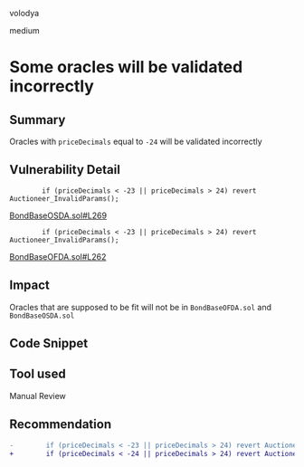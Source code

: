 volodya

medium

# Some oracles will be validated incorrectly

## Summary
Oracles with `priceDecimals` equal to `-24` will be validated incorrectly

## Vulnerability Detail

```solidity
        if (priceDecimals < -23 || priceDecimals > 24) revert Auctioneer_InvalidParams();
```

[BondBaseOSDA.sol#L269](https://github.com/sherlock-audit/2023-02-bond/blob/main/bonds/src/bases/BondBaseOSDA.sol#L269)

```solidity
        if (priceDecimals < -23 || priceDecimals > 24) revert Auctioneer_InvalidParams();
```

[BondBaseOFDA.sol#L262](https://github.com/sherlock-audit/2023-02-bond/blob/main/bonds/src/bases/BondBaseOFDA.sol#L262)

## Impact
Oracles that are supposed to be fit will not be in `BondBaseOFDA.sol` and `BondBaseOSDA.sol`
## Code Snippet

## Tool used

Manual Review

## Recommendation
```diff
-        if (priceDecimals < -23 || priceDecimals > 24) revert Auctioneer_InvalidParams();
+        if (priceDecimals < -24 || priceDecimals > 24) revert Auctioneer_InvalidParams();
```